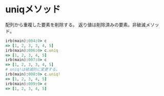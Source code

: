 # uniqメソッド
配列から重複した要素を削除する。
返り値は削除済みの要素。非破滅メソッド。

```rb
irb(main):004:0> c
=> [1, 2, 3, 3, 4, 5]
irb(main):006:0> c.uniq
=> [1, 2, 3, 4, 5]
irb(main):007:0> c
=> [1, 2, 3, 3, 4, 5]
# uniq!は破滅的に変更する。
irb(main):008:0> c.uniq!
=> [1, 2, 3, 4, 5]
irb(main):009:0> c
=> [1, 2, 3, 4, 5]
```
